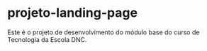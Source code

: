 # projeto-landing-page 
Este é o projeto de desenvolvimento do módulo base do curso de Tecnologia da Escola DNC.
